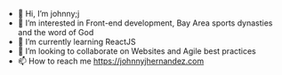 - 👋 Hi, I’m johnny;j
- 👀 I’m interested in Front-end development, Bay Area sports dynasties and the word of God
- 🌱 I’m currently learning ReactJS
- 💞️ I’m looking to collaborate on Websites and Agile best practices
- 📫 How to reach me https://johnnyjhernandez.com

<!---
minordv8/minordv8 is a ✨ special ✨ repository because its `README.md` (this file) appears on your GitHub profile.
You can click the Preview link to take a look at your changes.
--->
